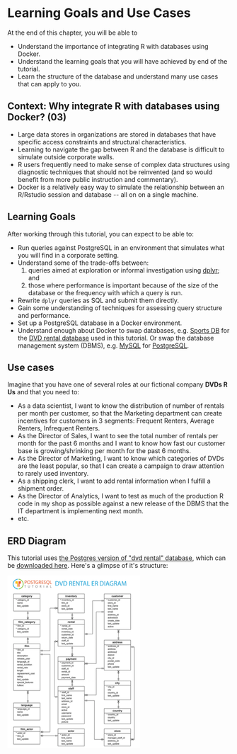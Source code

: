 # Learning Goals and Use Cases

At the end of this chapter, you will be able to 

  * Understand the importance of integrating R with databases using Docker.
  * Understand the learning goals that you will have achieved by end of the tutorial.
  * Learn the structure of the database and understand many use cases that can apply to you.

## Context: Why integrate R with databases using Docker? (03)

* Large data stores in organizations are stored in databases that have specific access constraints and  structural characteristics.
* Learning to navigate the gap between R and the database is difficult to simulate outside corporate walls.
* R users frequently need to make sense of complex data structures using diagnostic techniques that should not be reinvented (and so would benefit from more public instruction and  commentary).
* Docker is a relatively easy way to simulate the relationship between an R/Rstudio session and database -- all on on a single machine.

## Learning Goals

After working through this tutorial, you can expect to be able to:

* Run queries against PostgreSQL in an environment that simulates what you will find in a corporate setting.
* Understand some of the trade-offs between:
    1. queries aimed at exploration or informal investigation using [dplyr](https://cran.r-project.org/package=dplyr); and 
    2. those where performance is important because of the size of the database or the frequency with which a query is run.
* Rewrite `dplyr` queries as SQL and submit them directly. 
* Gain some understanding of techniques for assessing query structure and performance.
* Set up a PostgreSQL database in a Docker environment.
* Understand enough about Docker to swap databases, e.g. [Sports DB](http://www.sportsdb.org/sd/samples) for the [DVD rental database](http://www.postgresqltutorial.com/postgresql-sample-database/) used in this tutorial. Or swap the database management system (DBMS), e.g. [MySQL](https://www.mysql.com/) for [PostgreSQL](https://www.postgresql.org/).

## Use cases 

Imagine that you have one of several roles at our fictional company **DVDs R Us** and that you need to:

* As a data scientist, I want to know the distribution of number of rentals per month per customer, so that the Marketing department can create incentives for customers in 3 segments: Frequent Renters, Average Renters, Infrequent Renters.
* As the Director of Sales, I want to see the total number of rentals per month for the past 6 months and I want to know how fast our customer base is growing/shrinking per month for the past 6 months.
* As the Director of Marketing, I want to know which categories of DVDs are the least popular, so that I can create a campaign to draw attention to rarely used inventory.
* As a shipping clerk, I want to add rental information when I fulfill a shipment order.
* As the Director of Analytics, I want to test as much of the production R code in my shop as possible against a new release of the DBMS that the IT department is implementing next month.
* etc.

## ERD Diagram

This tutorial uses [the Postgres version of "dvd rental" database](http://www.postgresqltutorial.com/postgresql-sample-database/), which can be  [downloaded here](http://www.postgresqltutorial.com/wp-content/uploads/2017/10/dvdrental.zip).  Here's a glimpse of it's structure:
    
![Entity Relationship diagram for the dvdrental database](./screenshots/dvdrental-er-diagram.png)
